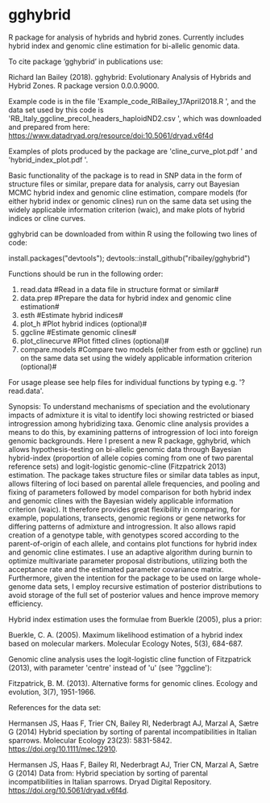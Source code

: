 # gghybrid
R package for analysis of hybrids and hybrid zones. Currently includes hybrid index and genomic cline estimation for bi-allelic genomic data.

To cite package ‘gghybrid’ in publications use:

  Richard Ian Bailey (2018). gghybrid: Evolutionary Analysis of Hybrids and
  Hybrid Zones. R package version 0.0.0.9000.

Example code is in the file 'Example_code_RIBailey_17April2018.R ', and the data set used by this code is 'RB_Italy_ggcline_precol_headers_haploidND2.csv ', which was downloaded and prepared from here: https://www.datadryad.org/resource/doi:10.5061/dryad.v6f4d

Examples of plots produced by the package are 'cline_curve_plot.pdf ' and 'hybrid_index_plot.pdf '.

Basic functionality of the package is to read in SNP data in the form of structure files or similar, prepare data for analysis, carry out Bayesian MCMC hybrid index and genomic cline estimation, compare models (for either hybrid index or genomic clines) run on the same data set using the widely applicable information criterion (waic), and make plots of hybrid indices or cline curves.

gghybrid can be downloaded from within R using the following two lines of code:

install.packages("devtools"); devtools::install_github("ribailey/gghybrid")


Functions should be run in the following order:
1. read.data #Read in a data file in structure format or similar#
2. data.prep #Prepare the data for hybrid index and genomic cline estimation#
3. esth #Estimate hybrid indices#
4. plot_h #Plot hybrid indices (optional)#
5. ggcline #Estimate genomic clines#
6. plot_clinecurve #Plot fitted clines (optional)#
7. compare.models #Compare two models (either from esth or ggcline) run on the same data set using the widely applicable information criterion (optional)#

For usage please see help files for individual functions by typing e.g. '?read.data'.

Synopsis:
To understand mechanisms of speciation and the evolutionary impacts of admixture it is vital to identify loci showing restricted or biased introgression among hybridizing taxa. Genomic cline analysis provides a means to do this, by examining patterns of introgression of loci into foreign genomic backgrounds. Here I present a new R package, gghybrid, which allows hypothesis-testing on bi-allelic genomic data through Bayesian hybrid-index (proportion of allele copies coming from one of two parental reference sets) and logit-logistic genomic-cline (Fitzpatrick 2013) estimation. The package takes structure files or similar data tables as input, allows filtering of loci based on parental allele frequencies, and pooling and fixing of parameters followed by model comparison for both hybrid index and genomic clines with the Bayesian widely applicable information criterion (waic). It therefore provides great flexibility in comparing, for example, populations, transects, genomic regions or gene networks for differing patterns of admixture and introgression. It also allows rapid creation of a genotype table, with genotypes scored according to the parent-of-origin of each allele, and contains plot functions for hybrid index and genomic cline estimates. I use an adaptive algorithm during burnin to optimize multivariate parameter proposal distributions, utilizing both the acceptance rate and the estimated parameter covariance matrix. Furthermore, given the intention for the package to be used on large whole-genome data sets, I employ recursive estimation of posterior distributions to avoid storage of the full set of posterior values and hence improve memory efficiency.

Hybrid index estimation uses the formulae from Buerkle (2005), plus a prior:

Buerkle, C. A. (2005). Maximum likelihood estimation of a hybrid index based on molecular markers. Molecular Ecology Notes, 5(3), 684-687.

Genomic cline analysis uses the logit-logistic cline function of Fitzpatrick (2013), with parameter 'centre' instead of 'u' (see '?ggcline'):

Fitzpatrick, B. M. (2013). Alternative forms for genomic clines. Ecology and evolution, 3(7), 1951-1966.

References for the data set:

Hermansen JS, Haas F, Trier CN, Bailey RI, Nederbragt AJ, Marzal A, Sætre G (2014) Hybrid speciation by sorting of parental incompatibilities in Italian sparrows. Molecular Ecology 23(23): 5831-5842. https://doi.org/10.1111/mec.12910.

Hermansen JS, Haas F, Bailey RI, Nederbragt AJ, Trier CN, Marzal A, Sætre G (2014) Data from: Hybrid speciation by sorting of parental incompatibilities in Italian sparrows. Dryad Digital Repository. https://doi.org/10.5061/dryad.v6f4d.
